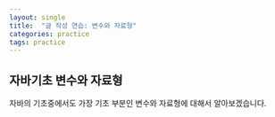 ```yaml
---
layout: single
title:  "글 작성 연습: 변수와 자료형"
categories: practice
tags: practice
---
```




자바기초 변수와 자료형
---

자바의 기초중에서도 가장 기초 부분인 변수와 자료형에 
대해서 알아보겠습니다.


 



